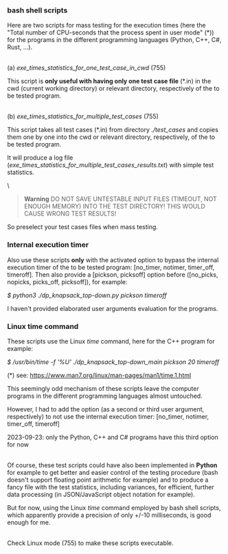 ### bash shell scripts

Here are two scripts for mass testing for the execution times (here the "Total number of CPU-seconds that the process spent in user mode" (*)) for the programs in the different programming languages (Python, C++, C#, Rust, ...).

\
(a) _exe_times_statistics_for_one_test_case_in_cwd_ (755)

This script is **only useful with having only one test case file** (*.in) in the cwd (current working directory) or relevant directory, respectively of the to be tested program.

\
(b) _exe_times_statistics_for_multiple_test_cases_ (755)

This script takes all test cases (*.in) from directory _./test_cases_ and copies them one by one into the cwd or relevant directory, respectively, of the to be tested program.

It will produce a log file (_exe_times_statistics_for_multiple_test_cases_results.txt_) with simple test statistics.

\

> **Warning**
DO NOT SAVE UNTESTABLE INPUT FILES (TIMEOUT, NOT ENOUGH MEMORY) INTO THE TEST DIRECTORY! THIS WOULD CAUSE WRONG TEST RESULTS!


So preselect your test cases files when mass testing.

 
### Internal execution timer

Also use these scripts **only** with the activated option to bypass the internal execution timer of the to be tested program: [no_timer, notimer, timer_off, timeroff].
Then also provide a [pickson, picksoff] option before ([no_picks, nopicks, picks_off, picksoff]), for example:

_$ python3 ./dp_knapsack_top-down.py pickson timeroff_

I haven't provided elaborated user arguments evaluation for the programs.

 
### Linux time command

These scripts use the Linux _time_ command, here for the C++ program for example:

_$ /usr/bin/time -f '%U' ./dp_knapsack_top-down_main pickson 20 timeroff_

(*) see: https://www.man7.org/linux/man-pages/man1/time.1.html

This seemingly odd mechanism of these scripts leave the computer programs in the different programming languages almost untouched.
                                          
However, I had to add the option (as a second or third user argument, respectively) to not use the internal execution timer: [no_timer, notimer, timer_off, timeroff]

2023-09-23: only the Python, C++ and C# programs have this third option for now
 
\
Of course, these test scripts could have also been implemented in **Python** for example to get better and easier control of the testing procedure (bash doesn't support floating point arithmetic for example) and to produce a fancy file with the test statistics, including variances, for efficient, further data processing (in JSON/JavaScript object notation for example).

But for now, using the Linux _time_ command employed by bash shell scripts, which apparently provide a precision of only +/-10 milliseconds, is good enough for me.

\
Check Linux mode (755) to make these scripts executable.
